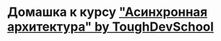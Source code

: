 # Домашка к курсу ["Асинхронная архитектура" by ToughDevSchool](https://tough-dev.school/architecture)
